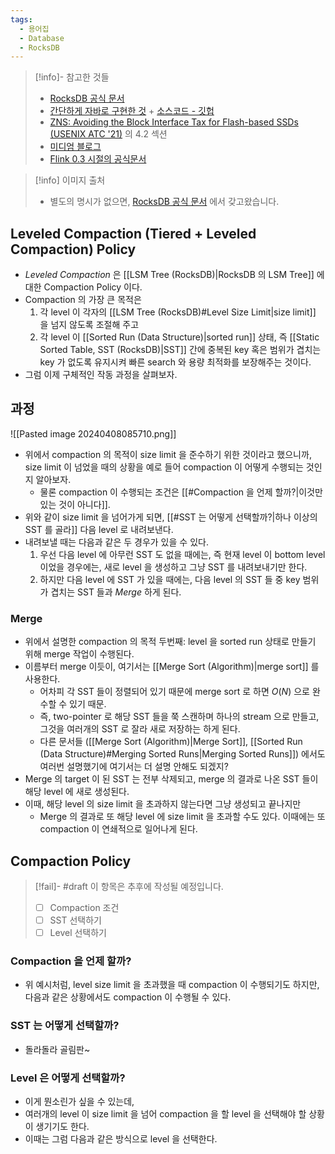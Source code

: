 ```yaml
---
tags:
  - 용어집
  - Database
  - RocksDB
---
```

> [!info]- 참고한 것들
> - [RocksDB 공식 문서](https://github.com/facebook/rocksdb/wiki/Leveled-Compaction)
> - [간단하게 자바로 구현한 것](https://itnext.io/log-structured-merge-tree-a79241c959e3) + [소스코드 - 깃헙](https://github.com/tomfran/LSM-Tree)
> - [ZNS: Avoiding the Block Interface Tax for Flash-based SSDs (USENIX ATC '21)](https://www.usenix.org/system/files/atc21-bjorling.pdf) 의 4.2 섹션
> - [미디엄 블로그](https://jaeyeong951.medium.com/%EC%83%89%EC%9D%B8-index-%EC%9D%98-%EB%91%90-%EA%B0%80%EC%A7%80-%ED%98%95%ED%83%9C-lsm-%ED%8A%B8%EB%A6%AC-b-%ED%8A%B8%EB%A6%AC-7a4ab7887db5)
> - [Flink 0.3 시절의 공식문서](https://nightlies.apache.org/flink/flink-table-store-docs-release-0.3/docs/concepts/lsm-trees/)

> [!info] 이미지 출처
> - 별도의 명시가 없으면, [RocksDB 공식 문서](https://github.com/facebook/rocksdb/wiki/Leveled-Compaction) 에서 갖고왔습니다.

## Leveled Compaction (Tiered + Leveled Compaction) Policy

- *Leveled Compaction* 은 [[LSM Tree (RocksDB)|RocksDB 의 LSM Tree]] 에 대한 Compaction Policy 이다.
- Compaction 의 가장 큰 목적은
	1. 각 level 이 각자의 [[LSM Tree (RocksDB)#Level Size Limit|size limit]] 을 넘지 않도록 조절해 주고
	2. 각 level 이 [[Sorted Run (Data Structure)|sorted run]] 상태, 즉 [[Static Sorted Table, SST (RocksDB)|SST]] 간에 중복된 key 혹은 범위가 겹치는 key 가 없도록 유지시켜 빠른 search 와 용량 최적화를 보장해주는 것이다.
- 그럼 이제 구체적인 작동 과정을 살펴보자.

## 과정

![[Pasted image 20240408085710.png]]

- 위에서 compaction 의 목적이 size limit 을 준수하기 위한 것이라고 했으니까, size limit 이 넘었을 때의 상황을 예로 들어 compaction 이 어떻게 수행되는 것인지 알아보자.
	- 물론 compaction 이 수행되는 조건은 [[#Compaction 을 언제 할까?|이것만 있는 것이 아니다]].
- 위와 같이 size limit 을 넘어가게 되면, [[#SST 는 어떻게 선택할까?|하나 이상의 SST 를 골라]] 다음 level 로 내려보낸다.
- 내려보낼 때는 다음과 같은 두 경우가 있을 수 있다.
	1. 우선 다음 level 에 아무런 SST 도 없을 때에는, 즉 현재 level 이 bottom level 이었을 경우에는, 새로 level 을 생성하고 그냥 SST 를 내려보내기만 한다.
	2. 하지만 다음 level 에 SST 가 있을 때에는, 다음 level 의 SST 들 중 key 범위가 겹치는 SST 들과 *Merge* 하게 된다.

### Merge

- 위에서 설명한 compaction 의 목적 두번째: level 을 sorted run 상태로 만들기 위해 merge 작업이 수행된다.
- 이름부터 merge 이듯이, 여기서는 [[Merge Sort (Algorithm)|merge sort]] 를 사용한다.
	- 어차피 각 SST 들이 정렬되어 있기 때문에 merge sort 로 하면 $O(N)$ 으로 완수할 수 있기 때문.
	- 즉, two-pointer 로 해당 SST 들을 쭉 스캔하며 하나의 stream 으로 만들고, 그것을 여러개의 SST 로 잘라 새로 저장하는 하게 된다.
	- 다른 문서들 ([[Merge Sort (Algorithm)|Merge Sort]], [[Sorted Run (Data Structure)#Merging Sorted Runs|Merging Sorted Runs]]) 에서도 여러번 설명했기에 여기서는 더 설명 안해도 되겠지?
- Merge 의 target 이 된 SST 는 전부 삭제되고, merge 의 결과로 나온 SST 들이 해당 level 에 새로 생성된다.
- 이때, 해당 level 의 size limit 을 초과하지 않는다면 그냥 생성되고 끝나지만
	- Merge 의 결과로 또 해당 level 에 size limit 을 초과할 수도 있다. 이때에는 또 compaction 이 연쇄적으로 일어나게 된다.

## Compaction Policy

> [!fail]- #draft 이 항목은 추후에 작성될 예정입니다.
> - [ ] Compaction 조건
> - [ ] SST 선택하기
> - [ ] Level 선택하기

### Compaction 을 언제 할까?

- 위 예시처럼, level size limit 을 초과했을 때 compaction 이 수행되기도 하지만, 다음과 같은 상황에서도 compaction 이 수행될 수 있다.

### SST 는 어떻게 선택할까?

- 돌라돌라 골림판~

### Level 은 어떻게 선택할까?

- 이게 뭔소린가 싶을 수 있는데,
- 여러개의 level 이 size limit 을 넘어 compaction 을 할 level 을 선택해야 할 상황이 생기기도 한다.
- 이때는 그럼 다음과 같은 방식으로 level 을 선택한다.